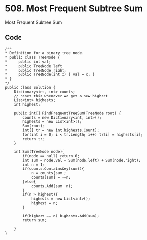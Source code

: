 # 508. Most Frequent Subtree Sum
Most Frequent Subtree Sum

## Code
    /**
    * Definition for a binary tree node.
    * public class TreeNode {
    *     public int val;
    *     public TreeNode left;
    *     public TreeNode right;
    *     public TreeNode(int x) { val = x; }
    * }
    */
    public class Solution {
        Dictionary<int, int> counts;
        // reset this whenever we get a new highest
        List<int> highests;
        int highest;
        
        public int[] FindFrequentTreeSum(TreeNode root) {
            counts = new Dictionary<int, int>();
            highests = new List<int>();    
            Sum(root);
            int[] tr = new int[highests.Count];
            for(int i = 0; i < tr.Length; i++) tr[i] = highests[i];
            return tr;
        }
        
        int Sum(TreeNode node){
            if(node == null) return 0;
            int sum = node.val + Sum(node.left) + Sum(node.right);
            int n = 1;
            if(counts.ContainsKey(sum)){
                n = counts[sum];
                counts[sum] = ++n;
            }else{
                counts.Add(sum, n);
            }
            if(n > highest){
                highests = new List<int>();
                highest = n;  
            }

            if(highest == n) highests.Add(sum);
            return sum;
            
        }
    }